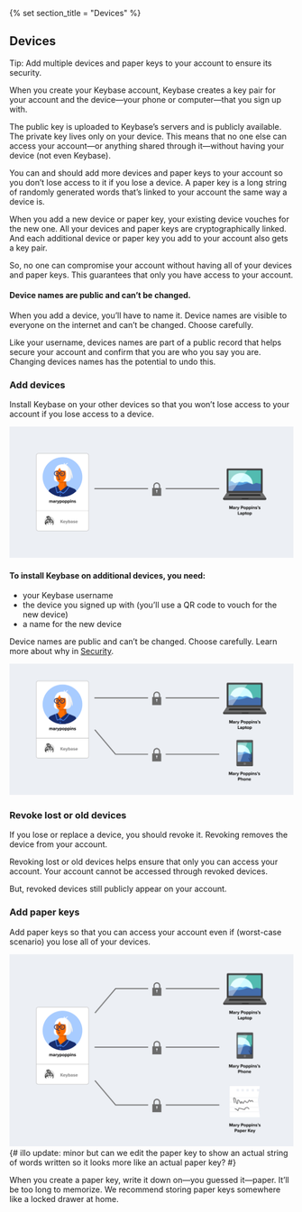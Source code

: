 {% set section_title = "Devices" %}

## Devices 
Tip: Add multiple devices and paper keys to your account to ensure its security.

When you create your Keybase account, Keybase creates a key pair for your account and the device—your phone or computer—that you sign up with. 

The public key is uploaded to Keybase’s servers and is publicly available. The private key lives only on your device. This means that no one else can access your account—or anything shared through it—without having your device (not even Keybase).

You can and should add more devices and paper keys to your account so you don’t lose access to it if you lose a device. A paper key is a long string of randomly generated words that’s linked to your account the same way a device is.

When you add a new device or paper key, your existing device vouches for the new one. All your devices and paper keys are cryptographically linked. And each additional device or paper key you add to your account also gets a key pair.  

So, no one can compromise your account without having all of your devices and paper keys. This guarantees that only you have access to your account. 

#### Device names are public and can’t be changed.
When you add a device, you’ll have to name it. Device names are visible to everyone on the internet and can’t be changed. Choose carefully. 

Like your username, devices names are part of a public record that helps secure your account and confirm that you are who you say you are. Changing devices names has the potential to undo this. 

### Add devices 
Install Keybase on your other devices so that you won’t lose access to your account if you lose access to a device. 

![](/img/kb-one-device.png)

#### To install Keybase on additional devices, you need:
*  your Keybase username
*  the device you signed up with (you’ll use a QR code to vouch for the new device)
*  a name for the new device

Device names are public and can’t be changed. Choose carefully. Learn more about why in [Security](/security).

![](/img/kb-two-devices.png)

### Revoke lost or old devices
If you lose or replace a device, you should revoke it. Revoking removes the device from your account. 

Revoking lost or old devices helps ensure that only you can access your account. Your account cannot be accessed through revoked devices. 

But, revoked devices still publicly appear on your account. 

### Add paper keys 
Add paper keys so that you can access your account even if (worst-case scenario) you lose all of your devices. 

![](/img/kb-three-devices.png)
{# illo update: minor but can we edit the paper key to show an actual string of words written so it looks more like an actual paper key? #}

When you create a paper key, write it down on—you guessed it—paper. It’ll be too long to memorize. We recommend storing paper keys somewhere like a locked drawer at home. 
